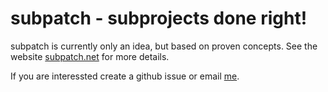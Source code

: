 # subpatch - subprojects done right!

subpatch is currently only an idea, but based on proven concepts.
See the website [subpatch.net](https://subpatch.net) for more details.

If you are interessted create a github issue or email
[me](mailto:stefan+subpatch@lengfeld.xyz).
